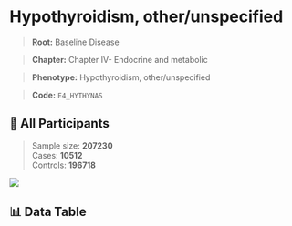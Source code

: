 # Hypothyroidism, other/unspecified

> **Root:** Baseline Disease  

> **Chapter:** Chapter IV- Endocrine and metabolic  

> **Phenotype:** Hypothyroidism, other/unspecified  

> **Code:** `E4_HYTHYNAS`

## 🧪 All Participants  
> Sample size: **207230**  
> Cases: **10512**  
> Controls: **196718**
<img src="/Sensitive/Figures/ALL/Incidence/E4_HYTHYNAS.png"/>

## 📊 Data Table
<CsvTableMRF src="/Sensitive/Data/ALL/Incidence/COX_E4_HYTHYNAS.csv"/>

